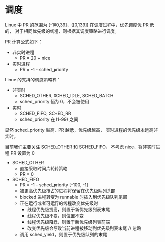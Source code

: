 # 调度

Linux 中 PR 的范围为 [-100,39]，([0,139])
在调度过程中，优先调度优 PR 低的，
对于相同优先级的线程，则根据其调度策略进行调度。

PR 计算公式如下：

* 非实时进程
  * PR = 20 + nice
* 实时进程
  * PR = -1 - sched_priority

Linux 的支持的调度策略有：

* 非实时
  * SCHED_OTHER, SCHED_IDLE, SCHED_BATCH
  * sched_priority 恒为 0，不会被使用
* 实时
  * SCHED_FIFO, SCHED_RR
  * sched_priority 在 (1-99) 之间

显然 sched_priority 越高，PR 越低，优先级越高，
实时进程的优先级永远高非实时。

目前我们主要关注 SCHED_OTHER 和 SCHED_FIFO，
不考虑 nice，将非实时进程 PR 设置为 0

* SCHED_OTHER
  * 直接采取时间片轮转策略
  * PR = 0
* SCHED_FIFO
  * PR = -1 - sched_priority [-100, -1]
  * 被更高优先级抢占的进程将保留在优先级队列头部
  * blocked 进程转变为 runnable 时插入到优先级队列尾部
  * 正在运行或者可运行的线程改变优先级时
    * 线程优先级提高，则置于新优先级列表末尾
    * 线程优先级不变，则位置不变
    * 线程优先级降低，则置于新优先级列表前端
    * 改变优先级会导致当前进程被移动到优先级列表末尾 // 忽略
  * 调用 sched_yield ，则置于优先级队列的末尾